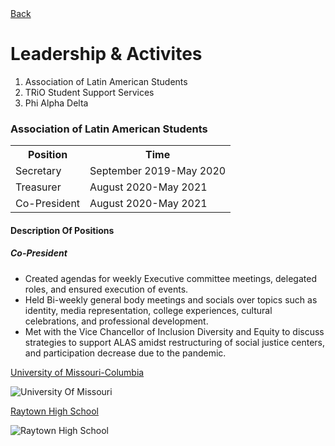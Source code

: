 <!DOCTYPE html>
<html>
<body>
<a href="README.md">Back</a></h>
<h1>Leadership & Activites</h1>
 <ol>
  <li>Association of Latin American Students</li>
  <li>TRiO Student Support Services</li>
  <li>Phi Alpha Delta</li>
 
</ol>
 
  <h3>Association of Latin American Students</h3>
  <table>
  <tr>
    <th>Position</th>
    <th>Time</th>
  </tr>
  <tr>
    <td>Secretary</td>
    <td>September 2019-May 2020</td>
  </tr>
  <tr>
    <td>Treasurer</td>
    <td>August 2020-May 2021</td>
  </tr>
     <tr>
    <td>Co-President</td>
    <td>August 2020-May 2021</td>
  </tr>
</table>
  
  <h4><b>Description Of Positions</b></h3>
  <h5><i>Co-President</i></h5>
    <p> 
<ul>
  <li>Created agendas for weekly Executive committee meetings, delegated roles, and ensured execution of events.</li>
  <li>Held Bi-weekly general body meetings and socials over topics such as identity, media representation, college experiences, cultural celebrations, and professional development.</li>
  <li>Met with the Vice Chancellor of Inclusion Diversity and Equity to discuss strategies to support ALAS amidst restructuring of social justice centers, and participation decrease due to the pandemic.</li>
 
</ul>
  </p>

  
  

 <p> <a href="https://missouri.edu/">University of Missouri-Columbia</a> </p>
 <img src="https://user-images.githubusercontent.com/89501767/144733393-c439bb29-c481-48c4-9fed-0e15516da069.png" alt="University Of Missouri">
 <p> <a href="https://www.raytownschools.org/rhs">Raytown High School</a> </p>
  <img src="https://user-images.githubusercontent.com/89501767/144733455-3143c68e-b5ad-4eea-ac59-aa6fb34bc9c5.jpg" alt="Raytown High School">

</body>
</html>
